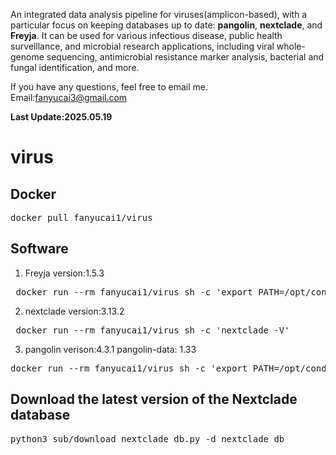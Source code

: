 An integrated data analysis pipeline for viruses(amplicon-based), with a particular focus on keeping databases up to date: **pangolin**, **nextclade**, and **Freyja**.
It can be used for various infectious disease, public health surveillance, 
and microbial research applications, including viral whole-genome sequencing, 
antimicrobial resistance marker analysis, bacterial and fungal identification, and more.

If you have any questions, feel free to email me.
Email:fanyucai3@gmail.com

**Last Update:2025.05.19**

# virus

## Docker

<pre>docker pull fanyucai1/virus</pre> 

## Software

1.  Freyja version:1.5.3
<pre> docker run --rm fanyucai1/virus sh -c 'export PATH=/opt/conda/envs/Freyja/bin:$PATH && /opt/conda/envs/Freyja/bin/fryja --help'</pre>

2.  nextclade version:3.13.2
<pre> docker run --rm fanyucai1/virus sh -c 'nextclade -V'</pre> 

3.  pangolin verison:4.3.1 pangolin-data: 1.33
<pre>
docker run --rm fanyucai1/virus sh -c 'export PATH=/opt/conda/envs/pangolin/bin:$PATH && pangolin --all-versions'
</pre>

## Download the latest version of the Nextclade database
<pre>python3 sub/download_nextclade_db.py -d nextclade_db</pre> 




